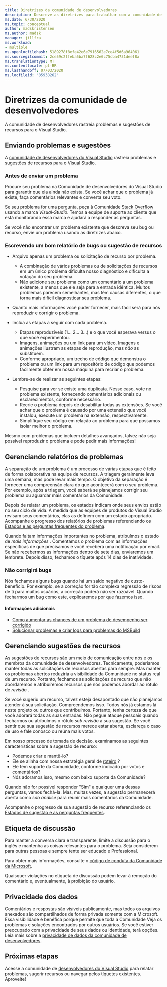 ```yaml
---
title: Diretrizes da comunidade de desenvolvedores
description: Descreve as diretrizes para trabalhar com a comunidade de desenvolvedores do Visual Studio.
ms.date: 6/30/2020
ms.topic: conceptual
author: madskristensen
ms.author: madsk
manager: jillfra
ms.workload:
- multiple
ms.openlocfilehash: 5189278f8efe42e6e7916562e7ce4f5d6a964061
ms.sourcegitcommit: 2ce59c2ffeba5ba7f628c2e6c75cba4731deef8a
ms.translationtype: MT
ms.contentlocale: pt-BR
ms.lasthandoff: 07/03/2020
ms.locfileid: "85938262"
---
```

# <a name="developer-community-guidelines"></a>Diretrizes da comunidade de desenvolvedores

A comunidade de desenvolvedores rastreia problemas e sugestões de recursos para o Visual Studio.

## <a name="submitting-problems-and-suggestions"></a>Enviando problemas e sugestões

A [comunidade de desenvolvedores do Visual Studio](https://developercommunity.visualstudio.com/) rastreia problemas e sugestões de recursos para o Visual Studio.

### <a name="before-submitting-an-issue"></a>Antes de enviar um problema

Procure seu problema na Comunidade de desenvolvedores do Visual Studio para garantir que ela ainda não exista. Se você achar que o problema já existe, faça comentários relevantes e converta seu voto.

Se seu problema for uma pergunta, peça à Comunidade [Stack Overflow](https://stackoverflow.com/questions/tagged/visual-studio?tab=Newest) usando a marca _Visual-Studio_. Temos a equipe de suporte ao cliente que está monitorando essa marca e ajudará a responder as perguntas.

Se você não encontrar um problema existente que descreva seu bug ou recurso, envie um problema usando as diretrizes abaixo.

### <a name="writing-a-good-bug-report-or-feature-suggestion"></a>Escrevendo um bom relatório de bugs ou sugestão de recursos

- Arquivo apenas um problema ou solicitação de recurso por problema.

  - A combinação de vários problemas ou de solicitações de recursos em um único problema dificulta nosso diagnóstico e dificulta a votação do seu problema.
  - Não adicione seu problema como um comentário a um problema existente, a menos que ele seja para a entrada idêntica. Muitos problemas parecem semelhantes, mas têm causas diferentes, o que torna mais difícil diagnosticar seu problema.

- Quanto mais informações você puder fornecer, mais fácil será para nós reproduzir e corrigir o problema.
- Inclua as etapas a seguir com cada problema.

  - Etapas reproduzíveis (1... 2... 3...) e o que você esperava versus o que você experimentou.
  - Imagens, animações ou um link para um vídeo. Imagens e animações ilustram as etapas de reprodução, mas _não_ as substituem.
  - Conforme apropriado, um trecho de código que demonstra o problema ou um link para um repositório de código que podemos facilmente obter em nossa máquina para recriar o problema.

- Lembre-se de realizar as seguintes etapas:

  - Pesquise para ver se existe uma duplicata. Nesse caso, vote no problema existente, fornecendo comentários adicionais ou esclarecimentos, conforme necessário.
  - Recrie o problema depois de desabilitar todas as extensões. Se você achar que o problema é causado por uma extensão que você instalou, execute um problema na extensão, respectivamente.
  - Simplifique seu código em relação ao problema para que possamos isolar melhor o problema.

Mesmo com problemas que incluem detalhes avançados, talvez não seja possível reproduzir o problema e pode pedir mais informações!

## <a name="managing-problem-reports"></a>Gerenciando relatórios de problemas

A separação de um problema é um processo de várias etapas que é feito de forma colaborativa na equipe de recursos. A triagem geralmente leva uma semana, mas pode levar mais tempo. O objetivo da separação é fornecer uma compreensão clara do que acontecerá com o seu problema. Por exemplo, após a triagem, você saberá se planejamos corrigir seu problema ou aguardar mais comentários da Comunidade.

Depois de relatar um problema, os estados indicam onde seus envios estão no seu ciclo de vida. À medida que as equipes de produtos do Visual Studio revisam seus comentários, elas as definem com um estado apropriado. Acompanhe o progresso dos relatórios de problemas referenciando os [Estados e as perguntas frequentes do problema](https://docs.microsoft.com/visualstudio/ide/report-a-problem).

Quando faltam informações importantes no problema, atribuímos o estado de _mais informações_ . Comentamos o problema com as informações específicas de que precisamos e você receberá uma notificação por email. Se não recebermos as informações dentro de sete dias, enviaremos um lembrete. Depois disso, fechamos o tíquete após 14 dias de inatividade.

### <a name="wont-fix-bugs"></a>Não corrigirá bugs

Nós fechamos alguns bugs quando há um saldo negativo de custo-benefício. Por exemplo, se a correção for tão complexa regressão de riscos de ti para muitos usuários, a correção poderá não ser razoável. Quando fecharmos um bug como este, explicaremos por que fazemos isso.

#### <a name="additional-information"></a>Informações adicionais

- [Como aumentar as chances de um problema de desempenho ser corrigido](https://docs.microsoft.com/visualstudio/ide/how-to-increase-chances-of-performance-issue-being-fixed)
- [Solucionar problemas e criar logs para problemas do MSBuild](https://docs.microsoft.com/visualstudio/ide/msbuild-logs)

## <a name="managing-feature-suggestions"></a>Gerenciando sugestões de recursos

As sugestões de recursos são um meio de comunicação entre nós e os membros da comunidade de desenvolvedores. Tecnicamente, poderíamos manter todas as solicitações de recursos abertas para sempre. Mas manter os problemas abertos reduziria a visibilidade da Comunidade no status real de um recurso. Portanto, fechamos as solicitações de recurso que não abordaremos e atribuíremos recursos que nós podemos abordar ao rótulo de _revisão_ .

Se você sugeriu um recurso, talvez esteja desapontado que não planejamos atender à sua solicitação. Compreendemos isso. Todos nós já estamos lá neste projeto ou outros que contribuímos. Portanto, tenha certeza de que você adorará todas as suas entradas. Não pegue ataque pessoais quando fecharmos ou atribuímos o rótulo _sob revisão_ à sua sugestão. Se você sentir que sua sugestão de recursos merece estar aberta, esclareça o caso de uso e fale conosco ou reúna mais votos.

Em nosso processo de tomada de decisão, examinamos as seguintes características sobre a sugestão de recurso:

- Podemos criar e mantê-lo?
- Ele se alinha com nossa estratégia geral de [roteiro](https://docs.microsoft.com/visualstudio/productinfo/vs-roadmap) ?
- Ele tem suporte da Comunidade, conforme indicado por votos e comentários?
- Nós adoramos isso, mesmo com baixo suporte da Comunidade?

Quando não for possível responder "Sim" a qualquer uma dessas perguntas, vamos fechá-la. Mas, muitas vezes, a sugestão permanecerá aberta como _sob análise_ para reunir mais comentários da Comunidade.

Acompanhe o progresso de sua sugestão de recurso referenciando os [Estados de sugestão e as perguntas frequentes](https://docs.microsoft.com/visualstudio/ide/report-a-problem).

## <a name="discussion-etiquette"></a>Etiqueta de discussão

Para manter a conversa clara e transparente, limite a discussão para o inglês e mantenha as coisas relevantes para o problema. Seja considerem para outras pessoas e sempre tente ser educado e Professional.

Para obter mais informações, consulte o [código de conduta da Comunidade da Microsoft](https://answers.microsoft.com/en-us/page/codeofconduct).

Quaisquer violações no etiqueta de discussão podem levar à remoção do comentário e, eventualmente, à proibição do usuário.

## <a name="data-privacy"></a>Privacidade dos dados

Comentários e respostas são visíveis publicamente, mas todos os arquivos anexados são compartilhados de forma privada somente com a Microsoft. Essa visibilidade é benéfica porque permite que toda a Comunidade Veja os problemas e soluções encontrados por outros usuários. Se você estiver preocupado com a privacidade de seus dados ou identidade, terá opções. Leia mais sobre a [privacidade de dados da comunidade de desenvolvedores](https://docs.microsoft.com/visualstudio/ide/developer-community-privacy).

## <a name="next-steps"></a>Próximas etapas

Acesse a comunidade de [desenvolvedores do Visual Studio](https://developercommunity.visualstudio.com/) para relatar problemas, sugerir recursos ou navegar pelos tíquetes existentes. Aproveite!
